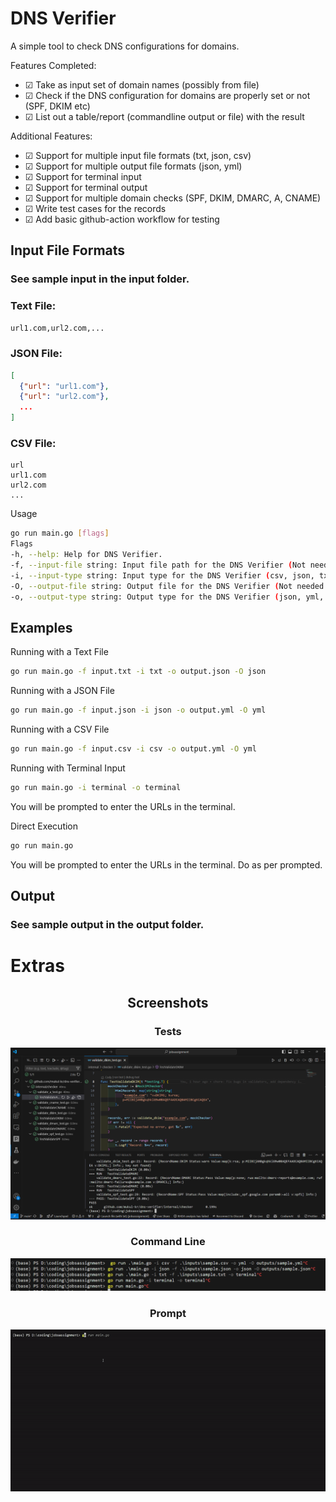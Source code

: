 # DNS Verifier

A simple tool to check DNS configurations for domains. 

Features Completed:
- &#x2611; Take as input set of domain names (possibly from file)
- &#x2611; Check if the DNS configuration for domains are properly set or not (SPF, DKIM etc)
- &#x2611; List out a table/report (commandline output or file) with the result

Additional Features:
- &#x2611; Support for multiple input file formats (txt, json, csv)
- &#x2611; Support for multiple output file formats (json, yml)
- &#x2611; Support for terminal input
- &#x2611; Support for terminal output
- &#x2611; Support for multiple domain checks (SPF, DKIM, DMARC, A, CNAME)
- &#x2611; Write test cases for the records
- &#x2611; Add basic github-action workflow for testing



## Input File Formats

### See sample input in the input folder.

### Text File:
```txt
url1.com,url2.com,...
```

### JSON File:
```json
[
  {"url": "url1.com"},
  {"url": "url2.com"},
  ...
]
```

### CSV File:
```csv
url
url1.com
url2.com
...
```
Usage
```sh
go run main.go [flags]
Flags
-h, --help: Help for DNS Verifier.
-f, --input-file string: Input file path for the DNS Verifier (Not needed for terminal input).
-i, --input-type string: Input type for the DNS Verifier (csv, json, txt, terminal).
-O, --output-file string: Output file for the DNS Verifier (Not needed for terminal output).
-o, --output-type string: Output type for the DNS Verifier (json, yml, terminal).

```

## Examples

Running with a Text File
```sh
go run main.go -f input.txt -i txt -o output.json -O json
```

Running with a JSON File
```sh
go run main.go -f input.json -i json -o output.yml -O yml
```

Running with a CSV File
```sh
go run main.go -f input.csv -i csv -o output.yml -O yml
```

Running with Terminal Input
```sh
go run main.go -i terminal -o terminal
```
You will be prompted to enter the URLs in the terminal.

Direct Execution
```sh
go run main.go
```
You will be prompted to enter the URLs in the terminal.
Do as per prompted.


## Output

### See sample output in the output folder.

# Extras
<div align="center">

## Screenshots

### Tests
![tests](docs/tests.png)

### Command Line
![cmd](docs/cmd.png)

### Prompt
![prompt](docs/prompt.gif)

</div>